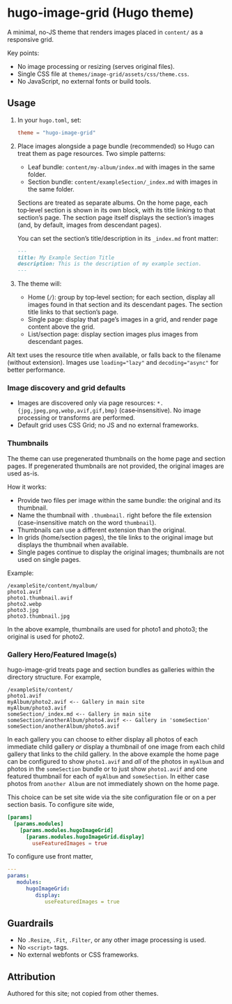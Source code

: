# hugo-image-grid (Hugo theme)

A minimal, no-JS theme that renders images placed in `content/` as a responsive grid.

Key points:
- No image processing or resizing (serves original files).
- Single CSS file at `themes/image-grid/assets/css/theme.css`.
- No JavaScript, no external fonts or build tools.

## Usage

1. In your `hugo.toml`, set:

   ```toml
   theme = "hugo-image-grid"
   ```

2. Place images alongside a page bundle (recommended) so Hugo can treat them as page resources. Two simple patterns:
   - Leaf bundle: `content/my-album/index.md` with images in the same folder.
   - Section bundle: `content/exampleSection/_index.md` with images in the same folder.

   Sections are treated as separate albums. On the home page, each top‑level section is shown in its own block, with its title linking to that section’s page. The section page itself displays the section’s images (and, by default, images from descendant pages).

   You can set the section’s title/description in its `_index.md` front matter:

   ```md
   ---
   title: My Example Section Title
   description: This is the description of my example section.
   ---
   ```

3. The theme will:
   - Home (`/`): group by top‑level section; for each section, display all images found in that section and its descendant pages. The section title links to that section’s page.
   - Single page: display that page’s images in a grid, and render page content above the grid.
   - List/section page: display section images plus images from descendant pages.

Alt text uses the resource title when available, or falls back to the filename (without extension). Images use `loading="lazy"` and `decoding="async"` for better performance.

### Image discovery and grid defaults

- Images are discovered only via page resources: `*.{jpg,jpeg,png,webp,avif,gif,bmp}` (case‑insensitive). No image processing or transforms are performed.
- Default grid uses CSS Grid; no JS and no external frameworks. 

### Thumbnails

The theme can use pregenerated thumbnails on the home page and section pages. If pregenerated thumbnails are not provided, the original images are used as-is.

How it works:
- Provide two files per image within the same bundle: the original and its thumbnail.
- Name the thumbnail with `.thumbnail.` right before the file extension (case-insensitive match on the word `thumbnail`).
- Thumbnails can use a different extension than the original.
- In grids (home/section pages), the tile links to the original image but displays the thumbnail when available.
- Single pages continue to display the original images; thumbnails are not used on single pages.

Example:

```
/exampleSite/content/myalbum/
photo1.avif
photo1.thumbnail.avif
photo2.webp
photo3.jpg
photo3.thumbnail.jpg
```

In the above example, thumbnails are used for photo1 and photo3; the original is used for photo2.

###  Gallery Hero/Featured Image(s)

hugo-image-grid treats page and section bundles as galleries within the directory structure. For example,

```
/exampleSite/content/
photo1.avif
myAlbum/photo2.avif <-- Gallery in main site
myAlbum/photo3.avif
someSection/_index.md <-- Gallery in main site
someSection/anotherAlbum/photo4.avif <-- Gallery in 'someSection'
someSection/anotherAlbum/photo5.avif
```

In each gallery you can choose to either display all photos of each immediate child gallery *or* display a thumbnail of one image from each child gallery that links to the child gallery. In the above example the home page can be configured to show `photo1.avif` and *all* of the photos in `myAlbum` and photos in the `someSection` bundle or to just show `photo1.avif` and one featured thumbnail for each of `myAlbum` and `someSection`. In either case photos from `another Album` are not immediately shown on the home page.

This choice can be set site wide via the site configuration file or on a per section basis. To configure site wide,

```toml
[params]
  [params.modules]
    [params.modules.hugoImageGrid]
      [params.modules.hugoImageGrid.display]
        useFeaturedImages = true
```

To configure use front matter,

```yaml
---
params:
   modules:
      hugoImageGrid:
         display:
            useFeaturedImages = true
```

## Guardrails

- No `.Resize`, `.Fit`, `.Filter`, or any other image processing is used.
- No `<script>` tags.
- No external webfonts or CSS frameworks.

## Attribution

Authored for this site; not copied from other themes.
